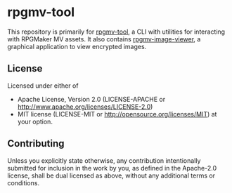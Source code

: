 # rpgmv-tool
This repository is primarily for [rpgmv-tool](rpgmv-tool/README.md), a CLI with utilities for interacting with RPGMaker MV assets.
It also contains [rpgmv-image-viewer](rpgmv-image-viewer/README.md), a graphical application to view encrypted images.

## License
Licensed under either of
 * Apache License, Version 2.0 (LICENSE-APACHE or http://www.apache.org/licenses/LICENSE-2.0)
 * MIT license (LICENSE-MIT or http://opensource.org/licenses/MIT)
at your option.

## Contributing
Unless you explicitly state otherwise, 
any contribution intentionally submitted for inclusion in the work by you, 
as defined in the Apache-2.0 license, 
shall be dual licensed as above, 
without any additional terms or conditions.